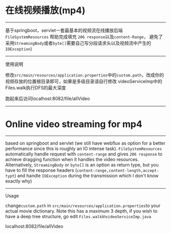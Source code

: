 # 在线视频播放(mp4)
***
基于springboot，servlet一套最基本的视频流在线播放后端 `FileSystemResources`
帮助完成填充 `206 response`以及`content-Range`， 
避免了采用`StreamingBody`或者`byte[]`需要自己写分段请求头以及视频流中产生的`IOException`)
***
使用说明

修改`src/main/resources/application.properties`中的`custom.path`，改成你的视频存放的位置根目录即可，如果是多级目录请自行修改
videoServiceImp中的Files.walk执行DFS的最大深度

跑起来后访问localhost:8082/file/allVideo
***
# Online video streaming for mp4
***
based on springboot and servlet (we still have webflux as option for a better performance since
this is roughly an IO intense task). `FileSystemResources` automatically handle
 request with `content-range` and gives `206 response` to achieve dragging function when it handles the video
resources. Alternatively, `StreamingBody` or `byte[]` is an option as return type, but you have to fill 
the response headers (`content-range,content-length,accept-typt`) and handle `IOException` during the transmission 
which I don't know exactly why)
***
Usage 

change`custom.path` in `src/main/resources/application.properties`to your actual movie dictionary.
Note this has a maximum 3 depth, if you wish to have a deep tree structure, go edit `Files.walk`in`videoServiceImp.java`

localhost:8082/file/allVideo
